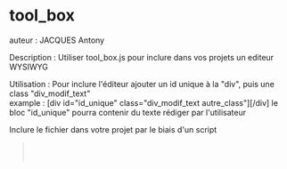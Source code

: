 # tool_box

auteur : JACQUES Antony

Description : Utiliser tool_box.js pour inclure dans vos projets un editeur WYSIWYG

Utilisation : Pour inclure l'éditeur ajouter un id unique à la "div", puis une class "div_modif_text"<br> 
example : [div id="id_unique" class="div_modif_text autre_class"][/div] le bloc "id_unique" pourra contenir du texte rédiger par l'utilisateur
  
  
Inclure le fichier dans votre projet par le biais d'un script<br> 
<BLOCKQUOTE> <script type="text/javascript" src="https://code.jquery.com/jquery-3.3.1.min.js "></script><br> 
 <script type="text/javascript"><br> 
$(document).ready(function()<br> 
{<br> 
$.get( "https://raw.githubusercontent.com/Shycin/tool_box/master/tool_box.js", function( data ) {<br> 
$("body").prepend("<script>"+data+"<\/script>");<br> 
});<br> 
});<br> 
</script><br> 
